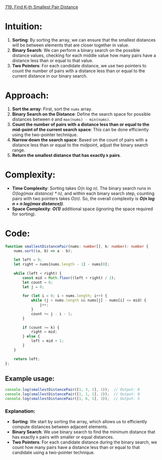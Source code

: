 [719. Find K-th Smallest Pair Distance](https://leetcode.com/problems/find-k-th-smallest-pair-distance/)

# Intuition:
1. **Sorting**: By sorting the array, we can ensure that the smallest distances will be between elements that are closer together in value.
2. **Binary Search**: We can perform a binary search on the possible distance values, checking for each middle value how many pairs have a distance less than or equal to that value.
3. **Two Pointers**: For each candidate distance, we use two pointers to count the number of pairs with a distance less than or equal to the current distance in our binary search.

# Approach:
1. **Sort the array**: First, sort the `nums` array.
2. **Binary Search on the Distance**: Define the search space for possible distances between `0` and `max(nums) - min(nums)`.
3. **Count the number of pairs with a distance less than or equal to the mid-point of the current search space**: This can be done efficiently using the two-pointer technique.
4. **Narrow down the search space**: Based on the count of pairs with a distance less than or equal to the midpoint, adjust the binary search range.
5. **Return the smallest distance that has exactly `k` pairs**.

# Complexity:
- **Time Complexity**: Sorting takes *O(n log n)*. The binary search runs in *O(log(max distance) * n)*, and within each binary search step, counting pairs with two pointers takes *O(n)*. So, the overall complexity is ***O(n log n + n log(max distance))***.
- **Space Complexity**: ***O(1)*** additional space (ignoring the space required for sorting).

# Code:

```typescript
function smallestDistancePair(nums: number[], k: number): number {
    nums.sort((a, b) => a - b); 
    
    let left = 0;
    let right = nums[nums.length - 1] - nums[0];
    
    while (left < right) {
        const mid = Math.floor((left + right) / 2);
        let count = 0;
        let j = 0;
        
        for (let i = 0; i < nums.length; i++) {
            while (j < nums.length && nums[j] - nums[i] <= mid) {
                j++;
            }
            count += j - i - 1; 
        }
        
        if (count >= k) {
            right = mid;
        } else {
            left = mid + 1;
        }
    }
    
    return left;
};

```

## Example usage:

```typescript
console.log(smallestDistancePair([1, 3, 1], 1));  // Output: 0
console.log(smallestDistancePair([1, 1, 1], 2));  // Output: 0
console.log(smallestDistancePair([1, 6, 1], 3));  // Output: 5
```

### Explanation:
- **Sorting**: We start by sorting the array, which allows us to efficiently compute distances between adjacent elements.
- **Binary Search**: We use binary search to find the minimum distance that has exactly `k` pairs with smaller or equal distances.
- **Two Pointers**: For each candidate distance during the binary search, we count how many pairs have a distance less than or equal to that candidate using a two-pointer technique.
